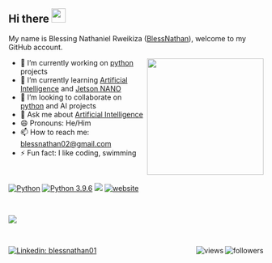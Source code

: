 ## Hi there <img src="https://media.giphy.com/media/hvRJCLFzcasrR4ia7z/giphy.gif" width="28">

My name is Blessing Nathaniel Rweikiza ([BlessNathan](https://github.com/blessnathan01/)), welcome to my GitHub account. 

<img align='right' src="https://media.giphy.com/media/M9gbBd9nbDrOTu1Mqx/giphy.gif" width="230">

- 🔭 I’m currently working on [python](https://github.com/blessnathan01/pynathan) projects
- 🌱 I’m currently learning [Artificial Intelligence](https://github.com/ai-with-nur) and [Jetson NANO](https://developer.nvidia.com/embedded/jetson-nano-developer-kit)
- 👯 I’m looking to collaborate on [python](https://www.python.org/) and AI projects
- 💬 Ask me about [Artificial Intelligence](https://en.wikipedia.org/wiki/Artificial_intelligence)
- 😄 Pronouns: He/Him
- 📫 How to reach me: [blessnathan02@gmail.com](mailto:blessnathan02@gmail.com) 
- ⚡ Fun fact: I like coding, swimming
<!-- - 🤔 I’m looking for help with ... -->

<br />

<a href="https://github.com/search?q=user%3ADenverCoder1+is%3Arepo+language%3Apython"><img alt="Python" src="https://img.shields.io/badge/Python%20-%2314354C.svg?logo=python&logoColor=white"></a>
[![Python 3.9.6](https://img.shields.io/badge/python-3.9.6-blue.svg)](https://www.python.org/downloads/release/python-396/)
![](https://visitor-badge.glitch.me/badge?page_id=blessnathan01.blessnathan01)
[![website](https://img.shields.io/badge/Website-444.svg?&style=flat-square&logo=Google-Chrome&logoColor=white&link=https://blessnathan01.github.io/tambua/)](https://blessnathan01.github.io/tambua/)

<br />

<img src="https://github-readme-stats.vercel.app/api?username=blessnathan01&show_icons=true&hide_border=true" align=""></p>

<br />

[![Linkedin: blessnathan01](https://img.shields.io/badge/-blessnathan01-blue?style=flat-square&logo=Linkedin&logoColor=white&link=https://www.linkedin.com/in/blessnathan01/)](https://www.linkedin.com/in/blessnathan01/) 
<a href="https://twitter.com/blessnathan01">
 <img alt="followers" title="Follow me on Twitter" src="https://img.shields.io/twitter/follow/blessnathan01?color=444&labelColor=1DA1F2&label=Follow&logo=twitter&logoColor=white&style=for-the-badge" align="right"/>
</a>
<a href="https://github.com/blessnathan01">
 <img alt="views" title="GitHub profile views" src="https://img.shields.io/github/followers/blessnathan01?color=444&labelColor=222&label=Follow&logo=github&logoColor=white&style=for-the-badge" align="right"/>
</a>

<!-- ![](https://komarev.com/ghpvc/?username=blessnathan01) -->
<!-- ![BlessNathan's github stats](https://github-readme-stats.vercel.app/api?username=blessnathan01&show_icons=true&theme=&count_private=true) -->
<!-- ![Anurag's github stats](https://github-readme-stats.vercel.app/api?username=blessnathan01&show_icons=true&theme=merko&count_private=true) -->

<!--   <a href="https://www.youtube.com/c/DevProTips?sub_confirmation=1">
    <img alt="youtube subscribers" title="Subscribe to my YouTube channel" src="https://img.shields.io/youtube/channel/subscribers/UCipSxT7a3rn81vGLw9lqRkg?color=%23E05D44&label=SUBSCRIBE&logo=youtube&style=for-the-badge&labelColor=CE4630"/></a> 
  <a href="https://www.youtube.com/c/DevProTips">
    <img alt="youtube views" title="YouTube views" src="https://img.shields.io/youtube/channel/views/UCipSxT7a3rn81vGLw9lqRkg?color=%23E1AD0E&logo=youtube&style=for-the-badge&labelColor=C79600"/></a>  
<a href="https://twitter.com/DenverCoder1"><img alt="Twitter" title="Twitter" src="https://img.shields.io/badge/-Twitter-1DA1F2?style=for-the-badge&logo=twitter&logoColor=white"/></a>
-->

<!-- [![Linkedin: blessnathan01](https://img.shields.io/badge/-blessnathan01-blue?style=flat-square&logo=Linkedin&logoColor=white&link=https://www.linkedin.com/in/blessnathan01/)](https://www.linkedin.com/in/blessnathan01/) 
[![Twitter: blessnathan01](https://img.shields.io/twitter/follow/blessnathan01?style=social)](https://twitter.com/blessnathan01) 
[![GitHub: blessnathan01](https://img.shields.io/github/followers/blessnathan01?label=follow&style=social)](https://github.com/blessnathan01)-->

<!-- <table>
  <tr>
    <td>Number of Visitors</td>
    <td><img src="https://profile-counter.glitch.me/blessnathan01/count.svg" alt="" /></td>
  </tr>
</table> -->

<!-- | Number of Visitors | <img src="https://profile-counter.glitch.me/blessnathan01/count.svg" alt="" /> |
| --- | --- | -->
